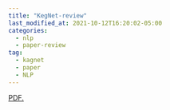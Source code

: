 ```yaml
---
title: "KegNet-review"
last_modified_at: 2021-10-12T16:20:02-05:00
categories:
  - nlp
  - paper-review
tag:
  - kagnet
  - paper
  - NLP
---
```


<a href="//baektree.github.io/assets/pdf/kagnet.pdf" target="_blank">PDF.</a>
